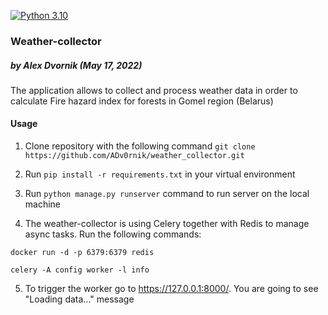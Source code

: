 [![Python 3.10](https://img.shields.io/badge/python-3.10-blue.svg)](https://www.python.org/downloads/release/python-3100/)

### Weather-collector
##### by Alex Dvornik (May 17, 2022)

The application allows to collect and process weather data in order to calculate Fire hazard index for forests in Gomel region (Belarus)

#### Usage
1. Clone repository with the following command
`git clone https://github.com/ADv0rnik/weather_collector.git`

2. Run `pip install -r requirements.txt` in your virtual environment 

3. Run `python manage.py runserver` command to run server on the local machine

4. The weather-collector is using Celery together with Redis to manage async tasks. Run the following commands:
```commandline
docker run -d -p 6379:6379 redis

celery -A config worker -l info
```

5. To trigger the worker go to https://127.0.0.1:8000/. You are going to see "Loading data..." message
